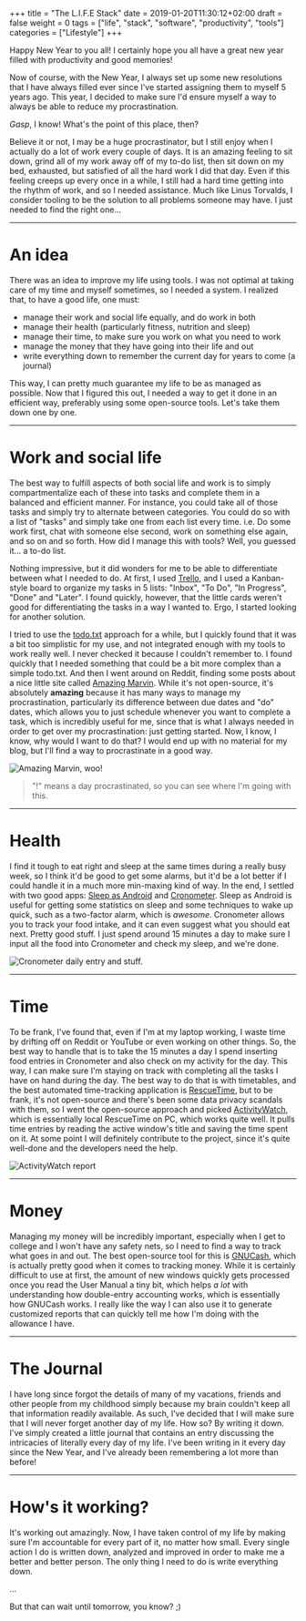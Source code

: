 +++
title = "The L.I.F.E Stack"
date = 2019-01-20T11:30:12+02:00
draft = false
weight = 0
tags = ["life", "stack", "software", "productivity", "tools"]
categories = ["Lifestyle"]
+++

Happy New Year to you all! I certainly hope you all have a great new year filled with productivity and good memories!

Now of course, with the New Year, I always set up some new resolutions that I have always filled ever since I've started assigning
them to myself 5 years ago. This year, I decided to make sure I'd ensure myself a way to always be able to reduce my procrastination.

*Gasp*, I know! What's the point of this place, then?

Believe it or not, I may be a huge procrastinator, but I still enjoy when I actually do a lot of work every couple of days.
It is an amazing feeling to sit down, grind all of my work away off of my to-do list, then sit down on my bed, exhausted,
but satisfied of all the hard work I did that day. Even if this feeling creeps up every once in a while, I still had a hard
time getting into the rhythm of work, and so I needed assistance. Much like Linus Torvalds, I consider tooling to be the solution
to all problems someone may have. I just needed to find the right one...

---

# An idea

There was an idea to improve my life using tools. I was not optimal at taking care of my time and myself sometimes, so
I needed a system. I realized that, to have a good life, one must:

* manage their work and social life equally, and do work in both
* manage their health (particularly fitness, nutrition and sleep)
* manage their time, to make sure you work on what you need to work
* manage the money that they have going into their life and out
* write everything down to remember the current day for years to come (a journal)

This way, I can pretty much guarantee my life to be as managed as possible. Now that I figured this out, I needed a way to get it done
in an efficient way, preferably using some open-source tools. Let's take them down one by one.

---

# Work and social life

The best way to fulfill aspects of both social life and work is to simply compartmentalize each of these into tasks and complete them in
a balanced and efficient manner. For instance, you could take all of those tasks and simply try to alternate between categories. You could
do so with a list of "tasks" and simply take one from each list every time. i.e. Do some work first, chat with someone else second, work on
something else again, and so on and so forth. How did I manage this with tools? Well, you guessed it... a to-do list.

Nothing impressive, but it did wonders for me to be able to differentiate between what I needed to do. At first, I used
[Trello](https://trello.com/), and I used a Kanban-style board to organize my tasks in 5 lists: "Inbox", "To Do", "In Progress", "Done" and "Later". 
I found quickly, however, that the little cards weren't good for differentiating the tasks in a way I wanted to. Ergo, I started looking for another
solution.

I tried to use the [todo.txt](http://todotxt.org/) approach for a while, but I quickly found that it was a bit too simplistic for my use, and not
integrated enough with my tools to work really well. I never checked it because I couldn't remember to.
I found quickly that I needed something that could be a bit more complex than a simple todo.txt.
And then I went around on Reddit, finding some posts about a nice little site called [Amazing Marvin](https://amazingmarvin.com). While it's not
open-source, it's absolutely **amazing** because it has many ways to manage my procrastination, particularly its difference between due dates and
"do" dates, which allows you to just schedule whenever you want to complete a task, which is incredibly useful for me, since that is what I always
needed in order to get over my procrastination: just getting started. Now, I know, I know, why would I want to do that? I would end up with no
material for my blog, but I'll find a way to procrastinate in a good way.

![Amazing Marvin, woo!](/public/img/amazing-marvin.jpg)

> "!" means a day procrastinated, so you can see where I'm going with this.

---

# Health

I find it tough to eat right and sleep at the same times during a really busy week, so I think it'd be good to get some alarms, but it'd be a lot
better if I could handle it in a much more min-maxing kind of way. In the end, I settled with two good apps: [Sleep as Android](https://sleep.urbandroid.org/) and
[Cronometer](http://cronometer.com/). Sleep as Android is useful for getting some statistics on sleep and some techniques to wake up quick, such as a two-factor alarm,
which is *awesome*. Cronometer allows you to track your food intake, and it can even suggest what you should eat next. Pretty good stuff.
I just spend around 15 minutes a day to make sure I input all the food into Cronometer and check my sleep, and we're done.

![Cronometer daily entry and stuff.](/public/img/cronometer-daily-entry.jpg)

---

# Time

To be frank, I've found that, even if I'm at my laptop working, I waste time by drifting off on Reddit or YouTube or even working on other things.
So, the best way to handle that is to take the 15 minutes a day I spend inserting food entries in Cronometer and also check on my activity for the day.
This way, I can make sure I'm staying on track with completing all the tasks I have on hand during the day. The best way to do that is with timetables,
and the best automated time-tracking application is [RescueTime](http://rescuetime.com/), but to be frank, it's not open-source and there's been some
data privacy scandals with them, so I went the open-source approach and picked [ActivityWatch](https://github.com/ActivityWatch/activitywatch), which
is essentially local RescueTime on PC, which works quite well. It pulls time entries by reading the active window's title and saving the time spent on it.
At some point I will definitely contribute to the project, since it's quite well-done and the developers need the help.

![ActivityWatch report](/public/img/activitywatch-report.jpg)

---

# Money

Managing my money will be incredibly important, especially when I get to college and I won't have any safety nets, so I need to find a way to track what
goes in and out. The best open-source tool for this is [GNUCash](http://gnucash.org/), which is actually pretty good when it comes to tracking money. While
it is certainly difficult to use at first, the amount of new windows quickly gets processed once you read the User Manual a tiny bit, which helps *a lot* with
understanding how double-entry accounting works, which is essentially how GNUCash works. I really like the way I can also use it to generate customized reports
that can quickly tell me how I'm doing with the allowance I have.

---

# The Journal

I have long since forgot the details of many of my vacations, friends and other people from my childhood simply because my brain couldn't keep all that information
readily available. As such, I've decided that I will make sure that I will never forget another day of my life. How so? By writing it down. I've simply created a
little journal that contains an entry discussing the intricacies of literally every day of my life. I've been writing in it every day since the New Year, and I've
already been remembering a lot more than before!

---

# How's it working?

It's working out amazingly. Now, I have taken control of my life by making sure I'm accountable for every part of it, no matter how small. Every single action I
do is written down, analyzed and improved in order to make me a better and better person. The only thing I need to do is write everything down.

...

But that can wait until tomorrow, you know? ;)